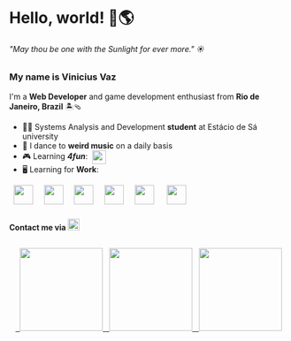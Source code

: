 # Hello, world! 👋🌎

###### _"May thou be one with the Sunlight for ever more."_ ☀

### My name is Vinicius Vaz

I'm a **Web Developer** and game development enthusiast from **Rio de Janeiro, Brazil**  🏝🩴
- 👨‍💻 Systems Analysis and Development **student** at Estácio de Sá university
- 🕺 I dance to **weird music** on a daily basis
- 🎮 Learning **_4fun_**: &nbsp;<img align='center' width='25' src="https://cdn.jsdelivr.net/gh/devicons/devicon@latest/icons/godot/godot-original.svg" />
- 🖥️ Learning for **Work**:
<div style="display: inline">
  &nbsp;&nbsp;<img width='35' height='35' src="https://cdn.jsdelivr.net/gh/devicons/devicon@latest/icons/html5/html5-original.svg" />&nbsp;&nbsp;
  &nbsp;&nbsp;<img width='35' height='35' src="https://cdn.jsdelivr.net/gh/devicons/devicon@latest/icons/css3/css3-original.svg" />&nbsp;&nbsp;
  &nbsp;&nbsp;<img width='35' height='35' src="https://cdn.jsdelivr.net/gh/devicons/devicon@latest/icons/javascript/javascript-original.svg" />&nbsp;&nbsp;
  &nbsp;&nbsp;<img width='35' height='35' src="https://cdn.jsdelivr.net/gh/devicons/devicon@latest/icons/typescript/typescript-original.svg" />&nbsp;&nbsp;
  &nbsp;&nbsp;<img width='35' height='35' src="https://cdn.jsdelivr.net/gh/devicons/devicon@latest/icons/react/react-original.svg" />&nbsp;&nbsp;&nbsp;
  &nbsp;&nbsp;<img width='35' height='35' src="https://cdn.jsdelivr.net/gh/devicons/devicon@latest/icons/nodejs/nodejs-original.svg"  />&nbsp;&nbsp;
</div>

###

<div style="display:block">
<strong>Contact me via</strong>
<a href="https://www.linkedin.com/in/viniciusagvaz/" target="_blank">
<img text-aling="justify" height='21' src="https://img.shields.io/badge/Linkedin-%230077B5?style=for-thebadge&logo=linkedin&logoColor=white&labelColor=blue" target="_blank" />
</a>
</div>


##

<div align='center'>
   <a href="https://github.com/viniciusagvaz">
    &nbsp;&nbsp;<img height="150em" 
      src="https://github-readme-stats.vercel.app/api?username=viniciusagvaz&theme=blueberry&show_icons=true&hide_border=false&count_private=false&rank_icon=github" />
    &nbsp;&nbsp;<img height="150em" 
      src="https://github-readme-stats.vercel.app/api/top-langs/?username=viniciusagvaz&theme=blueberry&show_icons=true&hide_border=false&layout=compact&langs_count=10" />
    &nbsp;&nbsp;<img height="150em" 
      src="https://github-readme-streak-stats.herokuapp.com/?user=viniciusagvaz&theme=blueberry&hide_border=false" />
  </a>
</div>
